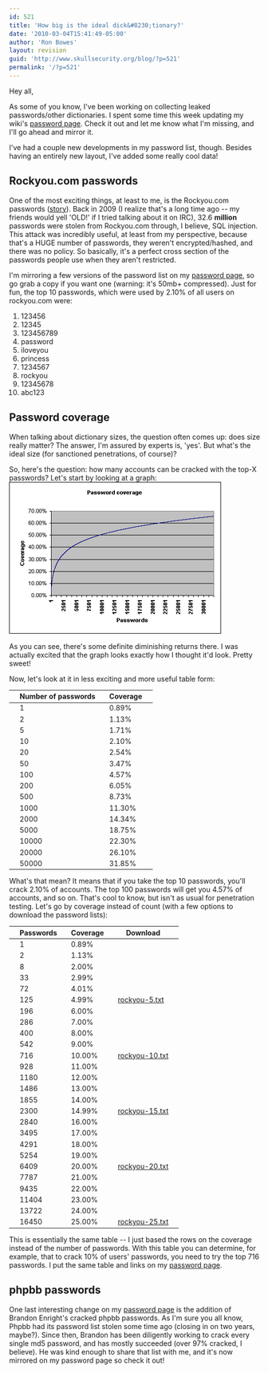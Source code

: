 ```yaml
---
id: 521
title: 'How big is the ideal dick&#8230;tionary?'
date: '2010-03-04T15:41:49-05:00'
author: 'Ron Bowes'
layout: revision
guid: 'http://www.skullsecurity.org/blog/?p=521'
permalink: '/?p=521'
---
```


Hey all,

As some of you know, I've been working on collecting leaked passwords/other dictionaries. I spent some time this week updating my wiki's [password page](http://www.skullsecurity.org/wiki/index.php/Passwords). Check it out and let me know what I'm missing, and I'll go ahead and mirror it.

I've had a couple new developments in my password list, though. Besides having an entirely new layout, I've added some really cool data!

## Rockyou.com passwords

One of the most exciting things, at least to me, is the Rockyou.com passwords ([story](http://techcrunch.com/2009/12/14/rockyou-hacked/)). Back in 2009 (I realize that's a long time ago -- my friends would yell 'OLD!' if I tried talking about it on IRC), 32.6 **million** passwords were stolen from Rockyou.com through, I believe, SQL injection. This attack was incredibly useful, at least from my perspective, because that's a HUGE number of passwords, they weren't encrypted/hashed, and there was no policy. So basically, it's a perfect cross section of the passwords people use when they aren't restricted.

I'm mirroring a few versions of the password list on my [password page](http://www.skullsecurity.org/wiki/index.php/Passwords), so go grab a copy if you want one (warning: it's 50mb+ compressed). Just for fun, the top 10 passwords, which were used by 2.10% of all users on rockyou.com were:

1. 123456
2. 12345
3. 123456789
4. password
5. iloveyou
6. princess
7. 1234567
8. rockyou
9. 12345678
10. abc123

## Password coverage

When talking about dictionary sizes, the question often comes up: does size really matter? The answer, I'm assured by experts is, 'yes'. But what's the ideal size (for sanctioned penetrations, of course)?

So, here's the question: how many accounts can be cracked with the top-X passwords? Let's start by looking at a graph:  
![](/blogdata/password-coverage.png)

As you can see, there's some definite diminishing returns there. I was actually excited that the graph looks exactly how I thought it'd look. Pretty sweet!

Now, let's look at it in less exciting and more useful table form:

|  | **Number of passwords** |  | **Coverage** |  |
|---|-------------------------|---|--------------|---|
|  | 1 |  | 0.89% |  |
|  | 2 |  | 1.13% |  |
|  | 5 |  | 1.71% |  |
|  | 10 |  | 2.10% |  |
|  | 20 |  | 2.54% |  |
|  | 50 |  | 3.47% |  |
|  | 100 |  | 4.57% |  |
|  | 200 |  | 6.05% |  |
|  | 500 |  | 8.73% |  |
|  | 1000 |  | 11.30% |  |
|  | 2000 |  | 14.34% |  |
|  | 5000 |  | 18.75% |  |
|  | 10000 |  | 22.30% |  |
|  | 20000 |  | 26.10% |  |
|  | 50000 |  | 31.85% |  |

What's that mean? It means that if you take the top 10 passwords, you'll crack 2.10% of accounts. The top 100 passwords will get you 4.57% of accounts, and so on. That's cool to know, but isn't as usual for penetration testing. Let's go by coverage instead of count (with a few options to download the password lists):

|  | **Passwords** |  | **Coverage** |  | **Download** |  |
|---|---------------|---|--------------|---|--------------|---|
|  | 1 |  | 0.89% |  |
|  | 2 |  | 1.13% |  |
|  | 8 |  | 2.00% |  |
|  | 33 |  | 2.99% |  |
|  | 72 |  | 4.01% |  |
|  | 125 |  | 4.99% |  | [rockyou-5.txt](http://downloads.skullsecurity.org/passwords/rockyou-5.txt) |  |
|  | 196 |  | 6.00% |  |
|  | 286 |  | 7.00% |  |
|  | 400 |  | 8.00% |  |
|  | 542 |  | 9.00% |  |
|  | 716 |  | 10.00% |  | [rockyou-10.txt](http://downloads.skullsecurity.org/passwords/rockyou-10.txt) |  |
|  | 928 |  | 11.00% |  |
|  | 1180 |  | 12.00% |  |
|  | 1486 |  | 13.00% |  |
|  | 1855 |  | 14.00% |  |
|  | 2300 |  | 14.99% |  | [rockyou-15.txt](http://downloads.skullsecurity.org/passwords/rockyou-15.txt) |  |
|  | 2840 |  | 16.00% |  |
|  | 3495 |  | 17.00% |  |
|  | 4291 |  | 18.00% |  |
|  | 5254 |  | 19.00% |  |
|  | 6409 |  | 20.00% |  | [rockyou-20.txt](http://downloads.skullsecurity.org/passwords/rockyou-20.txt) |  |
|  | 7787 |  | 21.00% |  |
|  | 9435 |  | 22.00% |  |
|  | 11404 |  | 23.00% |  |
|  | 13722 |  | 24.00% |  |
|  | 16450 |  | 25.00% |  | [rockyou-25.txt](http://downloads.skullsecurity.org/passwords/rockyou-25.txt) |  |

This is essentially the same table -- I just based the rows on the coverage instead of the number of passwords. With this table you can determine, for example, that to crack 10% of users' passwords, you need to try the top 716 passwords. I put the same table and links on my [password page](http://www.skullsecurity.org/wiki/index.php/Passwords).

## phpbb passwords

One last interesting change on my [password page](http://www.skullsecurity.org/wiki/index.php/Passwords) is the addition of Brandon Enright's cracked phpbb passwords. As I'm sure you all know, Phpbb had its password list stolen some time ago (closing in on two years, maybe?). Since then, Brandon has been diligently working to crack every single md5 password, and has mostly succeeded (over 97% cracked, I believe). He was kind enough to share that list with me, and it's now mirrored on my password page so check it out!
